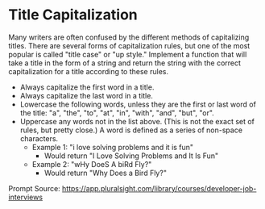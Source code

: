 # Title Capitalization
Many writers are often confused by the different methods of capitalizing titles. There are several forms of capitalization rules, but one of the most popular is called "title case" or "up style." Implement a function that will take a title in the form of a string and return the string with the correct capitalization for a title according to these rules.

- Always capitalize the first word in a title.
- Always capitalize the last word in a title.
- Lowercase the following words, unless they are the first or last word of the title: "a", "the", "to", "at", "in", "with", "and", "but", "or".
- Uppercase any words not in the list above. (This is not the exact set of rules, but pretty close.) A word is defined as a series of non-space characters.
  - Example 1: "i love solving problems and it is fun"
    - Would return "I Love Solving Problems and It Is Fun"
  - Example 2: "wHy DoeS A biRd Fly?"
    - Would return "Why Does a Bird Fly?"

Prompt Source: https://app.pluralsight.com/library/courses/developer-job-interviews
